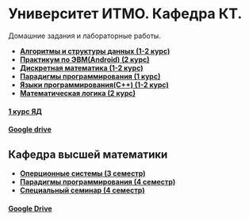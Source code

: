 # Университет ИТМО. Кафедра КТ.
Домашние задания и лабораторные работы.

* **[Алгоритмы и структуры данных (1-2 курс)](Algorithm)**
* **[Практикум по ЭВМ(Android) (2 курс)](_Android)**
* **[Дискретная математика (1-2 курс)](Discrete_Math)**
* **[Парадигмы программирования (1 курс)](Paradigm)**
* **[Языки программирования(C++) (1-2 курс)](С%2B%2B)**
* **[Математическая логика (2 курс)](Mathlog)**

#### [1 курс ЯД](https://drive.google.com/drive/folders/0BxK3KtS-7wpBeXdoM2Y5R1dMWTQ?usp=sharing)
#### [Google drive](https://drive.google.com/drive/folders/0BxK3KtS-7wpBUmpaUUhpTEttR0E?usp=sharing)


## Кафедра высшей математики

* **[Оперционные системы (3 cеместр)](os)**
* **[Парадигмы программирования (4 семестр)](Haskell)**
* **[Специальный семинар (4 семестр)](https://github.com/DimaStoyanov/dimastoyanov.github.io)**

#### [Google Drive](https://drive.google.com/drive/folders/0BxK3KtS-7wpBWDY5Z0NzUVVpSms?usp=sharing)
